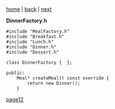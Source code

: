 [home](./page01.md) | [back](./page10.md) | [next](./page12.md)

**DinnerFactory.h**

```
#include "MealFactory.h"
#include "Breakfast.h"
#include "Lunch.h"
#include "Dinner.h"
#include "Dessert.h"
```

```
class DinnerFactory {  };
```

```
public:
    Meal* createMeal() const override {
        return new Dinner();
    }
```

[page12](./page12.md)
